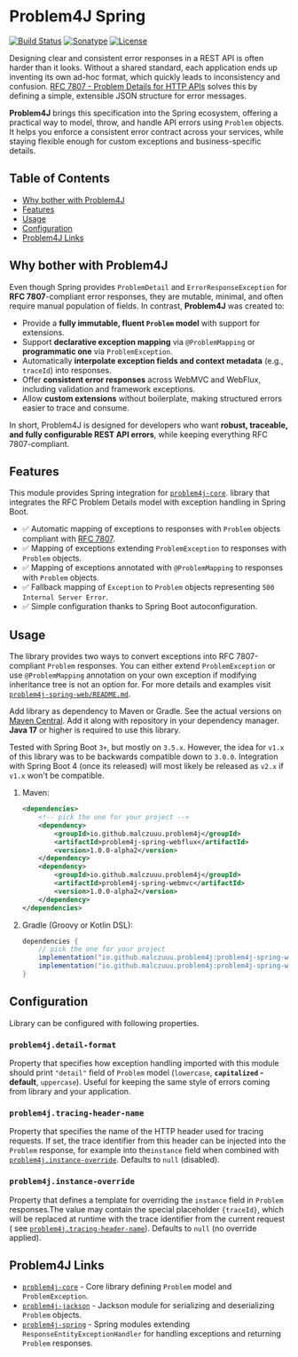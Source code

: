 # Problem4J Spring

[![Build Status](https://github.com/malczuuu/problem4j-spring/actions/workflows/gradle-build.yml/badge.svg)](https://github.com/malczuuu/problem4j-spring/actions/workflows/gradle-build.yml)
[![Sonatype](https://img.shields.io/maven-central/v/io.github.malczuuu.problem4j/problem4j-spring-bom)](https://central.sonatype.com/artifact/io.github.malczuuu.problem4j/problem4j-spring-bom)
[![License](https://img.shields.io/github/license/malczuuu/problem4j-spring)](https://github.com/malczuuu/problem4j-spring/blob/main/LICENSE)

Designing clear and consistent error responses in a REST API is often harder than it looks. Without a shared standard,
each application ends up inventing its own ad-hoc format, which quickly leads to inconsistency and confusion.
[RFC 7807 - Problem Details for HTTP APIs][rfc7807] solves this by defining a simple, extensible JSON structure for
error messages.

**Problem4J** brings this specification into the Spring ecosystem, offering a practical way to model, throw, and handle
API errors using `Problem` objects. It helps you enforce a consistent error contract across your services, while staying
flexible enough for custom exceptions and business-specific details.

## Table of Contents

- [Why bother with Problem4J](#why-bother-with-problem4j)
- [Features](#features)
- [Usage](#usage)
- [Configuration](#configuration)
- [Problem4J Links](#problem4j-links)

## Why bother with Problem4J

Even though Spring provides `ProblemDetail` and `ErrorResponseException` for **RFC 7807**-compliant error responses,
they are mutable, minimal, and often require manual population of fields. In contrast, **Problem4J** was created to:

- Provide a **fully immutable, fluent `Problem` model** with support for extensions.
- Support **declarative exception mapping** via `@ProblemMapping` or **programmatic one** via `ProblemException`.
- Automatically **interpolate exception fields and context metadata** (e.g., `traceId`) into responses.
- Offer **consistent error responses** across WebMVC and WebFlux, including validation and framework exceptions.
- Allow **custom extensions** without boilerplate, making structured errors easier to trace and consume.

In short, Problem4J is designed for developers who want **robust, traceable, and fully configurable REST API errors**,
while keeping everything RFC 7807-compliant.

## Features

This module provides Spring integration for [`problem4j-core`][problem4j-core]. library that integrates the RFC Problem
Details model with exception handling in Spring Boot.

- ✅ Automatic mapping of exceptions to responses with `Problem` objects compliant with [RFC 7807][rfc7807].
- ✅ Mapping of exceptions extending `ProblemException` to responses with `Problem` objects.
- ✅ Mapping of exceptions annotated with `@ProblemMapping` to responses with `Problem` objects.
- ✅ Fallback mapping of `Exception` to `Problem` objects representing `500 Internal Server Error`.
- ✅ Simple configuration thanks to Spring Boot autoconfiguration.

## Usage

The library provides two ways to convert exceptions into RFC 7807-compliant `Problem` responses. You can either extend
`ProblemException` or use `@ProblemMapping` annotation on your own exception if modifying inheritance tree is not an
option for. For more details and examples visit [`problem4j-spring-web/README.md`][problem4j-spring-web-readme].

Add library as dependency to Maven or Gradle. See the actual versions on [Maven Central][maven-central]. Add it along
with repository in your dependency manager. **Java 17** or higher is required to use this library.

Tested with Spring Boot `3+`, but mostly on `3.5.x`. However, the idea for `v1.x` of this library was to be backwards
compatible down to `3.0.0`. Integration with Spring Boot 4 (once its released) will most likely be released as `v2.x` if
`v1.x` won't be compatible.

1. Maven:
   ```xml
   <dependencies>
       <!-- pick the one for your project -->
       <dependency>
           <groupId>io.github.malczuuu.problem4j</groupId>
           <artifactId>problem4j-spring-webflux</artifactId>
           <version>1.0.0-alpha2</version>
       </dependency>
       <dependency>
           <groupId>io.github.malczuuu.problem4j</groupId>
           <artifactId>problem4j-spring-webmvc</artifactId>
           <version>1.0.0-alpha2</version>
       </dependency>
   </dependencies>
   ```
2. Gradle (Groovy or Kotlin DSL):
   ```groovy
   dependencies {
       // pick the one for your project
       implementation("io.github.malczuuu.problem4j:problem4j-spring-webflux:1.0.0-alpha2")
       implementation("io.github.malczuuu.problem4j:problem4j-spring-webmvc:1.0.0-alpha2")
   }
   ```

## Configuration

Library can be configured with following properties.

### `problem4j.detail-format`

Property that specifies how exception handling imported with this module should print `"detail"` field of `Problem`
model (`lowercase`, **`capitalized` - default**, `uppercase`). Useful for keeping the same style of errors coming from
library and your application.

### `problem4j.tracing-header-name`

Property that specifies the name of the HTTP header used for tracing requests. If set, the trace identifier from this
header can be injected into the `Problem` response, for example into the`instance` field when combined with
[`problem4j.instance-override`](#problem4jinstance-override). Defaults to `null` (disabled).

### `problem4j.instance-override`

Property that defines a template for overriding the `instance` field in `Problem` responses.The value may contain the
special placeholder `{traceId}`, which will be replaced at runtime with the trace identifier from the current request (
see [`problem4j.tracing-header-name`](#problem4jtracing-header-name)). Defaults to `null` (no override applied).

## Problem4J Links

- [`problem4j-core`][problem4j-core] - Core library defining `Problem` model and `ProblemException`.
- [`problem4j-jackson`][problem4j-jackson] - Jackson module for serializing and deserializing `Problem` objects.
- [`problem4j-spring`][problem4j-spring] - Spring modules extending `ResponseEntityExceptionHandler` for handling
  exceptions and returning `Problem` responses.

[maven-central]: https://central.sonatype.com/artifact/io.github.malczuuu.problem4j/problem4j-spring-bom

[problem4j-core]: https://github.com/malczuuu/problem4j-core

[problem4j-spring]: https://github.com/malczuuu/problem4j-spring

[problem4j-spring-web-readme]: problem4j-spring-web/README.md

[problem4j-jackson]: https://github.com/malczuuu/problem4j-jackson

[rfc7807]: https://datatracker.ietf.org/doc/html/rfc7807
